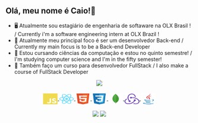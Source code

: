 ## Olá, meu nome é Caio!👋


- 🖥️ Atualmente sou estagiário de engenharia de softaware na OLX Brasil ! / Currently i'm a software engineering intern at OLX Brazil !
- 🌱 Atualmente meu principal foco é ser um desenvolvedor Back-end / Currently my main focus is to be a Back-end Developer 
- 📶 Estou cursando ciências da computação e estou no quinto semestre! / I'm studying computer science and I'm in the fifty semester!
- 🤔 Também faço um curso para desenvolvedor FullStack / I also make a course of FullStack Developer 

<div align="center">
  <a href="https://github.com/CaioYokoyama">
  <img height="180em" src="https://github-readme-stats.vercel.app/api?username=CaioYokoyama&show_icons=true&theme=vision-friendly-dark&include_all_commits=true&count_private=true"/>
 <br>
    

           

  <div style="display: inline_block"><br>
  <img align="center" alt="Caio-Js" height="30" width="40" src="https://raw.githubusercontent.com/devicons/devicon/master/icons/javascript/javascript-plain.svg">
  <img align="center" alt="Caio-React" height="30" width="40" src="https://raw.githubusercontent.com/devicons/devicon/master/icons/react/react-original.svg">
  <img align="center" alt="Caio-HTML" height="30" width="40" src="https://raw.githubusercontent.com/devicons/devicon/master/icons/html5/html5-original.svg">
  <img align="center" alt="Caio-CSS" height="30" width="40" src="https://raw.githubusercontent.com/devicons/devicon/master/icons/css3/css3-original.svg">
  <img align="center" alt="Caio-Mongo" height="30" width="40" src="https://raw.githubusercontent.com/devicons/devicon/master/icons/mongodb/mongodb-original.svg">   
  <img align="center" alt="Caio-Redux" height="30" width="40" src="https://raw.githubusercontent.com/devicons/devicon/master/icons/redux/redux-original.svg">
  <img align="center" alt="Rafa-Python" height="30" width="40" src="https://raw.githubusercontent.com/devicons/devicon/master/icons/java/java-original.svg"> 
    
</div>
 
  
    
<div>
  <br>
   <a href="https://www.linkedin.com/in/caio-yokoyama-analfio-191825230/" target="_blank"><img src="https://img.shields.io/badge/-LinkedIn-%230077B5?style=for-the-badge&logo=linkedin&logoColor=white" target="_blank"></a> 
   <a href = "mailto:yokcaio@gmail.com"><img src="https://img.shields.io/badge/-Gmail-%23333?style=for-the-badge&logo=gmail&logoColor=white" target="_blank"></a>
